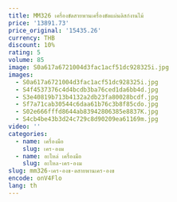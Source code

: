 ```yaml
---
title: MM326 เครื่องขัดสายพานเครื่องขัดแผ่นดิสก์งานไม้
price: '13891.73'
price_original: '15435.26'
currency: THB
discount: 10%
rating: 5
volume: 85
image: S0a617a6721004d3fac1acf51dc928325i.jpg
images:
  - S0a617a6721004d3fac1acf51dc928325i.jpg
  - S4f4537376c4d4bcdb3ba76ced1da6bb4d.jpg
  - S3e40819b713b4132a2db23fa80028bcdf.jpg
  - Sf7a71cab30544c6daa61b76c3b8f85cdo.jpg
  - S02e666fffd8644ab83942806385e8837K.jpg
  - S4cb4be43b3d24c729c8d90209ea61169m.jpg
video: ''
categories:
  - name: เครื่องมือ
    slug: เคร-องม
  - name: อะไหล่ เครื่องมือ
    slug: อะไหล-เคร-องม
slug: mm326-เคร-องข-ดสายพานเคร-องข
encode: onV4Flo
lang: th
---
```

  